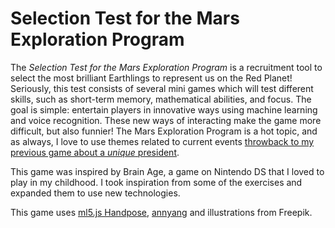 # Selection Test for the Mars Exploration Program

The *Selection Test for the Mars Exploration Program* is a recruitment tool to select the most brilliant Earthlings to represent us on the Red Planet!
Seriously, this test consists of several mini games which will test different skills, such as short-term memory, mathematical abilities, and focus. The goal is simple: entertain players in innovative ways using machine learning and voice recognition. These new ways of interacting make the game more difficult, but also funnier!
The Mars Exploration Program is a hot topic, and as always, I love to use themes related to current events [throwback to my previous game about a *unique* president](https://valentinesenegas.github.io/cart253/projects/project2/final/).

This game was inspired by Brain Age, a game on Nintendo DS that I loved to play in my childhood. I took inspiration from some of the exercises and expanded them to use new technologies.

This game uses [ml5.js Handpose](https://learn.ml5js.org/#/reference/handpose), [annyang](https://www.talater.com/annyang/) and illustrations from Freepik.
